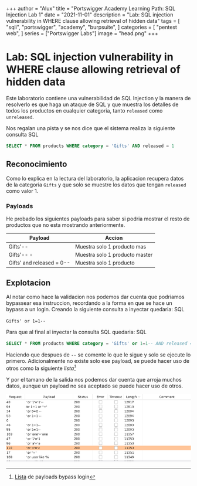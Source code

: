 +++
author = "Alux"
title = "Portswigger Academy Learning Path: SQL Injection Lab 1"
date = "2021-11-01"
description = "Lab: SQL injection vulnerability in WHERE clause allowing retrieval of hidden data"
tags = [
    "sqli",
    "portswigger",
    "academy",
    "burpsuite",
]
categories = [
    "pentest web",
]
series = ["Portswigger Labs"]
image = "head.png"
+++

# Lab: SQL injection vulnerability in WHERE clause allowing retrieval of hidden data

Este laboratorio contiene una vulnerabilidad de SQL Injection y la manera de resolverlo es que haga un ataque de SQL y que muestra los detalles de todos los productos en cualquier categoria, tanto `released` como `unreleased`.

Nos regalan una pista y se nos dice que el sistema realiza la siguiente consulta SQL

```sql
SELECT * FROM products WHERE category = 'Gifts' AND released = 1
```

## Reconocimiento

Como lo explica en la lectura del laboratorio, la aplicacion recupera datos de la categoria `Gifts` y que solo se muestre los datos que tengan `released` como valor 1.

### Payloads

He probado los siguientes payloads para saber si podria mostrar el resto de productos que no esta mostrando anteriormente.

   Payload | Accion
--------|------
    Gifts'-- | Muestra solo 1 producto mas
  Gifts'-- - | Muestra solo 1 producto master
  Gifts' and released = 0-- | Muestra solo 1 producto

## Explotacion

Al notar como hace la validacion nos podemos dar cuenta que podriamos bypassear esa instruccion, recordando a la forma en que se hace un bypass a un login. Creando la siguiente consulta a inyectar quedaria: SQL

`Gifts' or 1=1--`

Para que al final al inyectar la consulta SQL quedaria: SQL

```sql
SELECT * FROM products WHERE category = 'Gifts' or 1=1-- AND released = 1
```

Haciendo que despues de `--` se comente lo que le sigue y solo se ejecute lo primero. Adicionalmente no existe solo ese payload, se puede hacer uso de otros como la siguiente <cite>lista[^1]</cite>

[^1]: [Lista](https://raw.githubusercontent.com/swisskyrepo/PayloadsAllTheThings/master/SQL%20Injection/Intruder/Auth_Bypass2.txt) de payloads bypass login 

Y por el tamano de la salida nos podemos dar cuenta que arroja muchos datos, aunque un payload no sea aceptado se puede hacer uso de otros.

![Ataque con intruder](intruder.png)